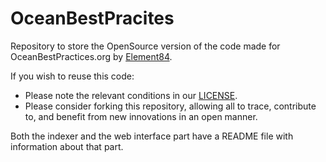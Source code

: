 # OceanBestPracites
Repository to store the OpenSource version of the code made for OceanBestPractices.org by [Element84](https://www.element84.com).

If you wish to reuse this code:
* Please note the relevant conditions in our [LICENSE](https://github.com/iodepo/OceanBestPractices/blob/master/LICENSE).
* Please consider forking this repository, allowing all to trace, contribute to, and benefit from new innovations in an open manner.

Both the indexer and the web interface part have a README file with information about that part.

